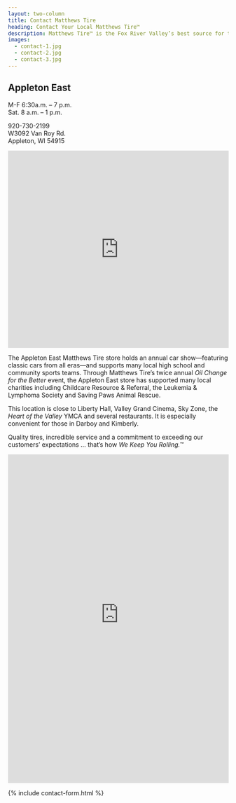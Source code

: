 ```yaml
---
layout: two-column
title: Contact Matthews Tire
heading: Contact Your Local Matthews Tire™
description: Matthews Tire™ is the Fox River Valley’s best source for tires and auto service. Customers in Green Bay, Appleton, Fond du Lac and Waupaca trust Matthews Tire.
images:
  - contact-1.jpg
  - contact-2.jpg
  - contact-3.jpg
---
```


## Appleton East

M-F 6:30a.m. – 7 p.m. <br>
Sat. 8 a.m. – 1 p.m.

920-730-2199 <br>
W3092 Van Roy Rd. <br>
Appleton, WI 54915

<iframe src="https://www.google.com/maps/embed?pb=!1m14!1m8!1m3!1d45729.58856485242!2d-88.4106301!3d44.2461994!3m2!1i1024!2i768!4f13.1!3m3!1m2!1s0x0000000000000000%3A0xb7b7a8aabf8a42be!2sMatthews+Tire!5e0!3m2!1sen!2sus!4v1541094095074" width="100%" height="450" frameborder="0" style="border:0" allowfullscreen></iframe>

The Appleton East Matthews Tire store holds an annual car show—featuring classic cars from all eras—and supports many local high school and community sports teams. Through Matthews Tire’s twice annual *Oil Change for the Better* event, the Appleton East store has supported many local charities including Childcare Resource & Referral, the Leukemia & Lymphoma Society and Saving Paws Animal Rescue.

This location is close to Liberty Hall, Valley Grand Cinema, Sky Zone, the *Heart of the Valley* YMCA and several restaurants. It is especially convenient for those in Darboy and Kimberly.


Quality tires, incredible service and a commitment to exceeding our customers’ expectations … that’s how *We Keep You Rolling.*™

<iframe id="quoteForm" src="https://www.autorepaircompare.com/quotedirect?accountNumber=AA2118" width="100%" height="750px" frameborder="0" style="border:0" allowfullscreen></iframe>

{% include contact-form.html %}
